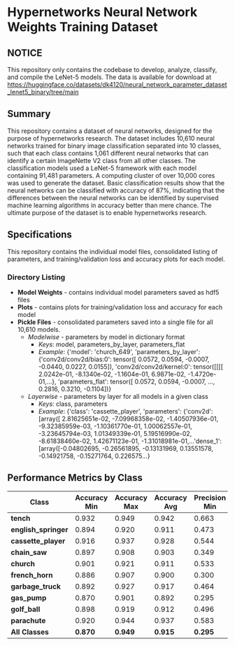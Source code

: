 # Hypernetworks Neural Network Weights Training Dataset
## NOTICE
This repository only contains the codebase to develop, analyze, classify, and compile the LeNet-5 models. The data is available for download at https://huggingface.co/datasets/dk4120/neural_network_parameter_dataset_lenet5_binary/tree/main
## Summary
This repository contains a dataset of neural networks, designed for the purpose of hypernetworks research. The dataset includes 10,610 neural networks trained for binary image classification separated into 10 classes, such that each class contains 1,061 different neural networks that can identify a certain ImageNette V2 class from all other classes. The classification models used a LeNet-5 framework with each model containing 91,481 parameters. A computing cluster of over 10,000 cores was used to generate the dataset. Basic classification results show that the neural networks can be classified with accuracy of 87%, indicating that the differences between the neural networks can be identified by supervised machine learning algorithms in accuracy better than mere chance. The ultimate purpose of the dataset is to enable hypernetworks research.

## Specifications
This repository contains the individual model files, consolidated listing of parameters, and training/validation loss and accuracy plots for each model.

### Directory Listing
* **Model Weights** - contains individual model parameters saved as hdf5 files
* **Plots** - contains plots for training/validation loss and accuracy for each model 
* **Pickle Files** - consolidated parameters saved into a single file for all 10,610 models. 
   * *Modelwise* - parameters by model in dictionary format
      * *Keys*: model, parameters_by_layer, parameters_flat 
      * *Example*: {'model': 'church_649', 'parameters_by_layer': {'conv2d/conv2d/bias:0': tensor([ 0.0572, 0.0594, -0.0007, -0.0440, 0.0227, 0.0155]), 'conv2d/conv2d/kernel:0': tensor([[[[ 2.0242e-01, -8.1340e-02, -1.1604e-01, 6.9871e-02, -1.4720e-01,...}, 'parameters_flat': tensor([ 0.0572, 0.0594, -0.0007, ..., 0.2816, 0.3210, -0.1104])}
   * *Layerwise* - parameters by layer for all models in a given class
      * *Keys*: class, parameters 
      * *Example*: {'class': 'cassette_player', 'parameters': {'conv2d': [array([ 2.81625651e-02, -7.09968358e-02, -1.40507936e-01, -9.32385959e-03, -1.10361770e-01, 1.00062557e-01, -3.23645794e-03, 1.01349339e-01, 5.19516990e-02, -8.61838460e-02, 1.42671123e-01, -1.31018981e-01,...'dense_1': [array([-0.04802695, -0.26561895, -0.13131969,  0.13551578, -0.14921758, -0.15271764,  0.226575...}

## Performance Metrics by Class

| Class | Accuracy Min | Accuracy Max | Accuracy Avg | Precision Min | Precision Max | Precision Avg | Recall Min | Recall Max | Recall Avg | F1 Min | F1 Max | F1 Avg |
|-------|--------------|--------------|--------------|---------------|---------------|---------------|------------|------------|------------|--------|--------|--------|
| **tench** | 0.932 | 0.949 | 0.942 | 0.663 | 0.872 | 0.769 | 0.478 | 0.672 | 0.587 | 0.604 | 0.713 | 0.665 |
| **english_springer** | 0.894 | 0.920 | 0.911 | 0.473 | 0.779 | 0.619 | 0.134 | 0.496 | 0.315 | 0.219 | 0.522 | 0.412 |
| **cassette_player** | 0.916 | 0.937 | 0.928 | 0.544 | 0.845 | 0.675 | 0.272 | 0.569 | 0.408 | 0.407 | 0.581 | 0.506 |
| **chain_saw** | 0.897 | 0.908 | 0.903 | 0.349 | 0.933 | 0.576 | 0.008 | 0.127 | 0.068 | 0.015 | 0.214 | 0.120 |
| **church** | 0.901 | 0.921 | 0.911 | 0.533 | 0.844 | 0.666 | 0.134 | 0.438 | 0.301 | 0.226 | 0.518 | 0.411 |
| **french_horn** | 0.886 | 0.907 | 0.900 | 0.300 | 0.634 | 0.507 | 0.008 | 0.353 | 0.186 | 0.015 | 0.406 | 0.265 |
| **garbage_truck** | 0.892 | 0.927 | 0.917 | 0.464 | 0.846 | 0.645 | 0.193 | 0.584 | 0.395 | 0.303 | 0.565 | 0.484 |
| **gas_pump** | 0.870 | 0.901 | 0.892 | 0.295 | 0.684 | 0.480 | 0.062 | 0.234 | 0.151 | 0.109 | 0.306 | 0.228 |
| **golf_ball** | 0.898 | 0.919 | 0.912 | 0.496 | 0.836 | 0.658 | 0.128 | 0.434 | 0.298 | 0.222 | 0.494 | 0.407 |
| **parachute** | 0.920 | 0.944 | 0.937 | 0.583 | 0.875 | 0.773 | 0.313 | 0.674 | 0.532 | 0.448 | 0.685 | 0.626 |
| **All Classes** | **0.870** | **0.949** | **0.915** | **0.295** | **0.933** | **0.637** | **0.008** | **0.674** | **0.324** | **0.015** | **0.713** | **0.412** |
